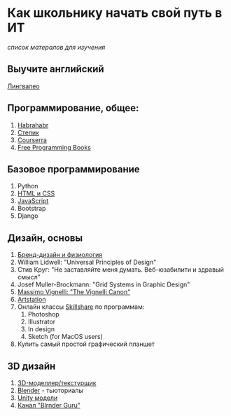 # Как школьнику начать свой путь в ИТ
_список матералов для изучения_

## Выучите английский
[Лингвалео](https://lingualeo.com/ru)

## Программирование, общее:
1. [Habrahabr](https://habrahabr.ru/)
1. [Степик](https://stepik.org/catalog)
1. [Courserra](https://www.coursera.org/)
1. [Free Programming Books](https://github.com/EbookFoundation/free-programming-books/blob/master/free-programming-books.md)

## Базовое программирование
1. Python
2. [HTML и CSS](https://htmlacademy.ru/)
3. [JavaScript](https://learn.javascript.ru/)
4. Bootstrap
5. Django

## Дизайн, основы
1. [Бренд-дизайн и физиология](https://vk.com/videos13368930?z=video-62268523_456242650%2Fpl_13368930_-2)
1. William Lidwell: "Universal Principles of Design"
1. Стив Круг: "Не заставляйте меня думать. Веб-юзабилити и здравый смысл"
1. Josef Muller-Brockmann: "Grid Systems in Graphic Design"
1. [Massimo Vignelli: "The Vignelli Canon"](http://www.vignelli.com/canon.pdf)
1. [Artstation](https://www.artstation.com/)
1. Онлайн классы [Skillshare](https://www.skillshare.com/) по программам:
    1. Photoshop
    1. Illustrator
    1. In design
    1. Sketch (for MacOS users)
1. Купить самый простой графический планшет

## 3D дизайн
1. [3D-моделлер/текстурщик](https://www.youtube.com/watch?v=mSy0TuiOXr4)
1. [Blender](https://www.blender.org/) - тьюториалы
1. [Unity модели](https://assetstore.unity.com/)
1. [Канал "Blrnder Guru"](https://www.youtube.com/channel/UCOKHwx1VCdgnxwbjyb9Iu1g)
